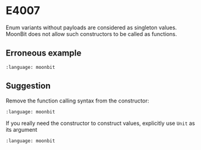 # E4007

Enum variants without payloads are considered as singleton values. MoonBit does
not allow such constructors to be called as functions.

## Erroneous example

```{literalinclude} /sources/error_codes/E4007_error/top.mbt
:language: moonbit
```

## Suggestion

Remove the function calling syntax from the constructor:

```{literalinclude} /sources/error_codes/E4007_fixed/top.mbt
:language: moonbit
```

If you really need the constructor to construct values, explicitly use `Unit` as
its argument

```{literalinclude} /sources/error_codes/E4007_fixed/top_1.mbt
:language: moonbit
```

